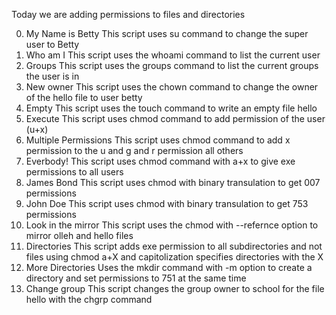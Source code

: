 Today we are adding permissions to files and directories

0. My Name is Betty
This script uses su command to change the super user to Betty
1. Who am I
This script uses the whoami command to list the current user
2. Groups
This script uses the groups command to list the current groups the user is in
3. New owner
This script uses the chown command to change the owner of the hello file to user betty
4. Empty
This script uses the touch command to write an empty file hello
5. Execute
This script uses chmod command to add permission of the user (u+x)
6. Multiple Permissions
This script uses chmod command to add x permission to the u and g and r permission
all others
7. Everbody!
This script uses chmod command with a+x to give exe permissions to all users
8. James Bond
This script uses chmod with binary transulation to get 007 permissions
9. John Doe
This script uses chmod with binary transulation to get 753 permissions
10. Look in the mirror
This script uses the chmod with --refernce option to mirror olleh and hello files
11. Directories
This script adds exe permission to all subdirectories and not files using chmod a+X and capitolization specifies directories with the X
12. More Directories
Uses the mkdir command with -m option to create a directory and set permissions to 751 at the same time
13. Change group
This script changes the group owner to school for the file hello with the chgrp command
